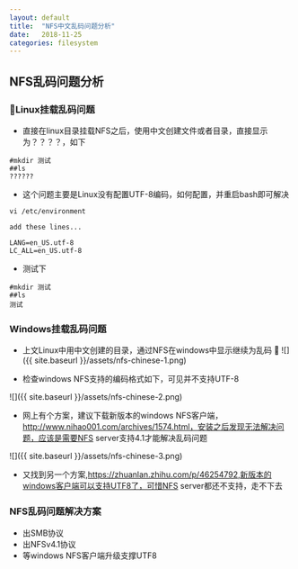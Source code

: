 ```yaml
---
layout: default
title:  "NFS中文乱码问题分析"
date:   2018-11-25
categories: filesystem
---
```


## NFS乱码问题分析

### Linux挂载乱码问题
- 直接在linux目录挂载NFS之后，使用中文创建文件或者目录，直接显示为？？？？，如下
```
#mkdir 测试
##ls
??????
```
- 这个问题主要是Linux没有配置UTF-8编码，如何配置，并重启bash即可解决
```
vi /etc/environment

add these lines...

LANG=en_US.utf-8
LC_ALL=en_US.utf-8
```
- 测试下
```
#mkdir 测试
##ls
测试
```

### Windows挂载乱码问题

- 上文Linux中用中文创建的目录，通过NFS在windows中显示继续为乱码

![]({{ site.baseurl }}/assets/nfs-chinese-1.png)

- 检查windows NFS支持的编码格式如下，可见并不支持UTF-8

![]({{ site.baseurl }}/assets/nfs-chinese-2.png)

- 网上有个方案，建议下载新版本的windows NFS客户端，http://www.nihao001.com/archives/1574.html，安装之后发现无法解决问题，应该是需要NFS server支持4.1才能解决乱码问题

![]({{ site.baseurl }}/assets/nfs-chinese-3.png)

- 又找到另一个方案,https://zhuanlan.zhihu.com/p/46254792,新版本的windows客户端可以支持UTF8了，可惜NFS server都还不支持，走不下去

### NFS乱码问题解决方案

- 出SMB协议
- 出NFSv4.1协议
- 等windows NFS客户端升级支撑UTF8